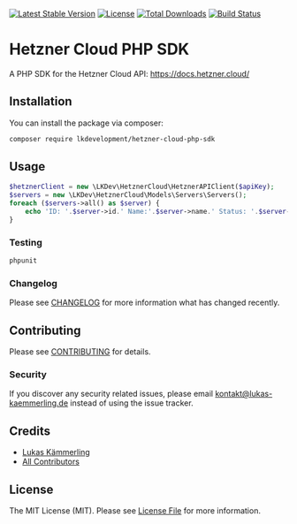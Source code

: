 [![Latest Stable Version](https://poser.pugx.org/lkdevelopment/hetzner-cloud-php-sdk/version)](https://packagist.org/packages/lkdevelopment/hetzner-cloud-php-sdk)
[![License](https://poser.pugx.org/lkdevelopment/hetzner-cloud-php-sdk/license)](https://packagist.org/packages/lkdevelopment/hetzner-cloud-php-sdk)
[![Total Downloads](https://poser.pugx.org/lkdevelopment/hetzner-cloud-php-sdk/downloads)](https://packagist.org/packages/lkdevelopment/hetzner-cloud-php-sdk)
[![Build Status](https://travis-ci.com/LKDevelopment/hetzner-cloud-php-sdk.svg?branch=master)](https://travis-ci.com/LKDevelopment/hetzner-cloud-php-sdk)
# Hetzner Cloud PHP SDK
A PHP SDK for the Hetzner Cloud API: https://docs.hetzner.cloud/
## Installation

You can install the package via composer:

```bash
composer require lkdevelopment/hetzner-cloud-php-sdk
```

## Usage

``` php
$hetznerClient = new \LKDev\HetznerCloud\HetznerAPIClient($apiKey);
$servers = new \LKDev\HetznerCloud\Models\Servers\Servers();
foreach ($servers->all() as $server) {
    echo 'ID: '.$server->id.' Name:'.$server->name.' Status: '.$server->status.PHP_EOL;
}
```

### Testing

``` bash
phpunit
```

### Changelog

Please see [CHANGELOG](CHANGELOG.md) for more information what has changed recently.

## Contributing

Please see [CONTRIBUTING](CONTRIBUTING.md) for details.

### Security

If you discover any security related issues, please email kontakt@lukas-kaemmerling.de instead of using the issue tracker.

## Credits

- [Lukas Kämmerling](https://github.com/lkdevelopment)
- [All Contributors](../../contributors)

## License

The MIT License (MIT). Please see [License File](LICENSE.md) for more information.
